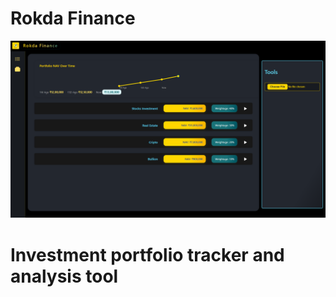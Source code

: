 # Rokda Finance

![A glimps of what we are working on lately. Its a very early stage](image.png)

# Investment portfolio tracker and analysis tool



